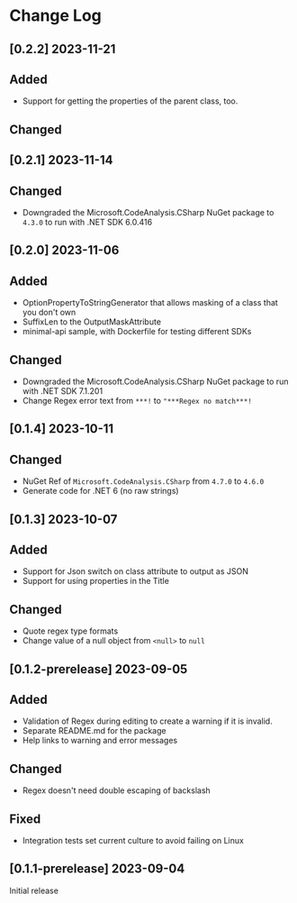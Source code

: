 # Change Log

## [0.2.2] 2023-11-21

## Added

- Support for getting the properties of the parent class, too.

## Changed

## [0.2.1] 2023-11-14

## Changed

- Downgraded the Microsoft.CodeAnalysis.CSharp NuGet package to `4.3.0` to run with .NET SDK 6.0.416

## [0.2.0] 2023-11-06

## Added

- OptionPropertyToStringGenerator that allows masking of a class that you don't own
- SuffixLen to the OutputMaskAttribute
- minimal-api sample, with Dockerfile for testing different SDKs

## Changed

- Downgraded the Microsoft.CodeAnalysis.CSharp NuGet package to run with .NET SDK 7.1.201
- Change Regex error text from `***!` to `"***Regex no match***!`

## [0.1.4] 2023-10-11

## Changed

- NuGet Ref of `Microsoft.CodeAnalysis.CSharp` from `4.7.0` to `4.6.0`
- Generate code for .NET 6 (no raw strings)

## [0.1.3] 2023-10-07

## Added

- Support for Json switch on class attribute to output as JSON
- Support for using properties in the Title

## Changed

- Quote regex type formats
- Change value of a null object from `<null>` to `null`

## [0.1.2-prerelease] 2023-09-05

## Added

- Validation of Regex during editing to create a warning if it is invalid.
- Separate README.md for the package
- Help links to warning and error messages

## Changed

- Regex doesn't need double escaping of backslash

## Fixed

- Integration tests set current culture to avoid failing on Linux

## [0.1.1-prerelease] 2023-09-04

Initial release
